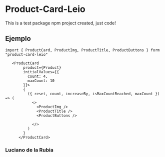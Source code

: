 # Product-Card-Leio

 This is a test package npm project created, just code! 

 ## Ejemplo 

 ```
import { ProductCard, ProductImg, ProductTitle, ProductButtons } form "product-card-leio"
 ```

```
   <ProductCard
        product={Product}
        initialValues={{
          count: 4,
          maxCount: 10
        }}>
        {
          ({ reset, count, increaseBy, isMaxCountReached, maxCount }) => (
            <>
              <ProductImg />
              <ProductTitle />
              <ProductButtons />

            </>
          )
        }
      </ProductCard>
```

### Luciano de la Rubia